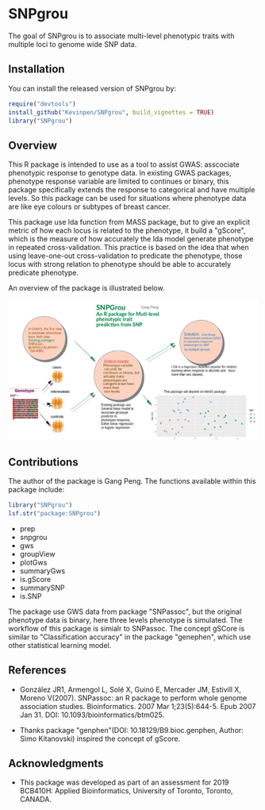 
# SNPgrou

<!-- badges: start -->
<!-- badges: end -->

The goal of SNPgrou is to associate multi-level phenotypic traits with multiple loci to genome wide SNP data. 

## Installation

You can install the released version of SNPgrou by:

``` r
require("devtools")
install_github("Kevinpen/SNPgrou", build_vignettes = TRUE)
library("SNPgrou")
```

## Overview

This R package is intended to use as a tool to assist GWAS: asscociate phenotypic response to genotype data. In existing GWAS packages, phenotype response variable are limited to continues or binary, this package specifically extends the response to categorical and have multiple levels. So this package can be used for situations where phenotype data are like eye colours or subtypes of breast cancer. 

This package use lda function from MASS package, but to give an explicit metric of how each locus is related to the phenotype, it build a "gScore", which is the measure of how accurately the lda model generate phenotype in repeated cross-validation. This practice is based on the idea that when using leave-one-out cross-validation to predicate the phenotype, those locus with strong relation to phenotype should be able to accurately predicate phenotype. 

An overview of the package is illustrated below. 

![](./inst/extdata/PENG_G_A1.png) 



## Contributions

The author of the package is Gang Peng. The functions available within this package include:

``` r
library("SNPgrou")
lsf.str("package:SNPgrou")
```
- prep
- snpgrou
- gws
- groupView
- plotGws
- summaryGws
- is.gScore
- summarySNP
- is.SNP

The package use GWS data from package "SNPassoc", but the original phenotype data is binary, here three levels phenotype is simulated. The workflow of this package is simialr to SNPassoc. The concept gSCore is similar to  "Classification accuracy" in the package "genephen", which use other statistical learning model.

## References 
- González JR1, Armengol L, Solé X, Guinó E, Mercader JM, Estivill X, Moreno V(2007). SNPassoc: an R package to perform whole genome association studies. Bioinformatics. 2007 Mar 1;23(5):644-5. Epub 2007 Jan 31. DOI: 10.1093/bioinformatics/btm025.

- Thanks package "genphen"(DOI: 10.18129/B9.bioc.genphen, Author: Simo Kitanovski) inspired the concept of gScore. 

## Acknowledgments

- This package was developed as part of an assessment for 2019 BCB410H: Applied Bioinformatics, University of Toronto, Toronto, CANADA.
